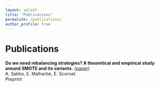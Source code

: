 ```yaml
---
layout: splash
title: "Publications"
permalink: /publications/
author_profile: true
---
```


Publications 
======

**Do we need rebalancing strategies? A theoretical and empirical study around SMOTE and its variants.** ([paper](https://arxiv.org/pdf/2402.03819))         
A. Sakho, E. Malherbe, E. Scornet.                                                             
*Preprint* 